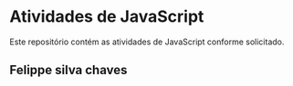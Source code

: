 # Atividades de JavaScript

Este repositório contém as atividades de JavaScript conforme solicitado.

## Felippe silva chaves

